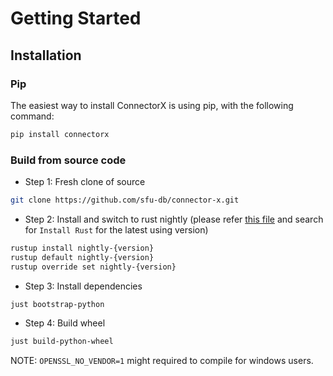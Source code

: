 # Getting Started

## Installation

### Pip

The easiest way to install ConnectorX is using pip, with the following command:

```bash
pip install connectorx
```

### Build from source code

* Step 1: Fresh clone of source
```bash
git clone https://github.com/sfu-db/connector-x.git
```

* Step 2: Install and switch to rust nightly (please refer [this file](https://github.com/sfu-db/connector-x/blob/main/.github/workflows/release.yml) and search for `Install Rust` for the latest using version)
```bash
rustup install nightly-{version}
rustup default nightly-{version}
rustup override set nightly-{version}
```

* Step 3: Install dependencies
```bash
just bootstrap-python
```

* Step 4: Build wheel
```bash
just build-python-wheel
```

NOTE: `OPENSSL_NO_VENDOR=1` might required to compile for windows users.
